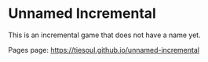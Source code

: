 Unnamed Incremental
===================
This is an incremental game that does not have a name yet.

Pages page: https://tiesoul.github.io/unnamed-incremental
